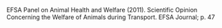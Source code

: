 EFSA Panel on Animal Health and Welfare (2011). Scientific Opinion Concerning the Welfare of Animals during Transport. EFSA Journal; p. 47